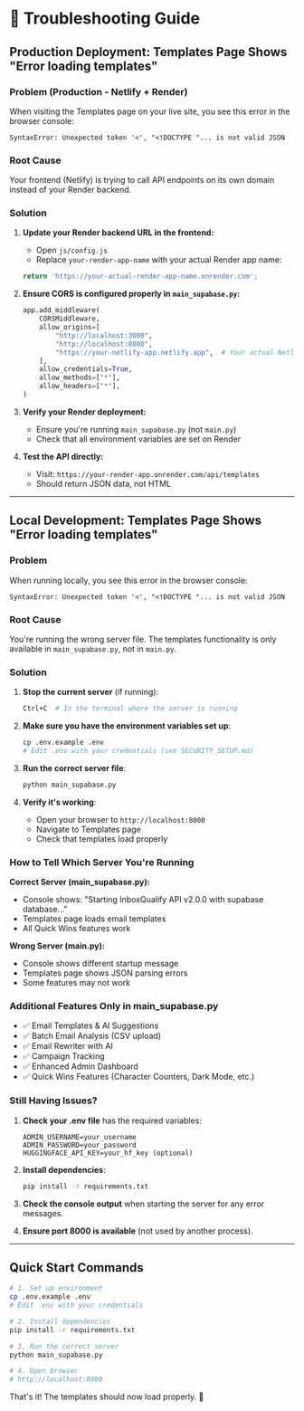 # 🔧 Troubleshooting Guide

## Production Deployment: Templates Page Shows "Error loading templates" 

### Problem (Production - Netlify + Render)
When visiting the Templates page on your live site, you see this error in the browser console:
```
SyntaxError: Unexpected token '<', "<!DOCTYPE "... is not valid JSON
```

### Root Cause
Your frontend (Netlify) is trying to call API endpoints on its own domain instead of your Render backend.

### Solution

1. **Update your Render backend URL in the frontend:**
   - Open `js/config.js`
   - Replace `your-render-app-name` with your actual Render app name:
   ```javascript
   return 'https://your-actual-render-app-name.onrender.com';
   ```

2. **Ensure CORS is configured properly in `main_supabase.py`:**
   ```python
   app.add_middleware(
       CORSMiddleware,
       allow_origins=[
           "http://localhost:3000",
           "http://localhost:8000", 
           "https://your-netlify-app.netlify.app",  # Your actual Netlify URL
       ],
       allow_credentials=True,
       allow_methods=["*"],
       allow_headers=["*"],
   )
   ```

3. **Verify your Render deployment:**
   - Ensure you're running `main_supabase.py` (not `main.py`)
   - Check that all environment variables are set on Render

4. **Test the API directly:**
   - Visit: `https://your-render-app.onrender.com/api/templates`
   - Should return JSON data, not HTML

---

## Local Development: Templates Page Shows "Error loading templates"

### Problem
When running locally, you see this error in the browser console:
```
SyntaxError: Unexpected token '<', "<!DOCTYPE "... is not valid JSON
```

### Root Cause
You're running the wrong server file. The templates functionality is only available in `main_supabase.py`, not in `main.py`.

### Solution

1. **Stop the current server** (if running):
   ```bash
   Ctrl+C  # In the terminal where the server is running
   ```

2. **Make sure you have the environment variables set up**:
   ```bash
   cp .env.example .env
   # Edit .env with your credentials (see SECURITY_SETUP.md)
   ```

3. **Run the correct server file**:
   ```bash
   python main_supabase.py
   ```

4. **Verify it's working**:
   - Open your browser to `http://localhost:8000`
   - Navigate to Templates page
   - Check that templates load properly

### How to Tell Which Server You're Running

**Correct Server (main_supabase.py):**
- Console shows: "Starting InboxQualify API v2.0.0 with supabase database..."
- Templates page loads email templates
- All Quick Wins features work

**Wrong Server (main.py):**
- Console shows different startup message
- Templates page shows JSON parsing errors
- Some features may not work

### Additional Features Only in main_supabase.py

- ✅ Email Templates & AI Suggestions
- ✅ Batch Email Analysis (CSV upload)
- ✅ Email Rewriter with AI
- ✅ Campaign Tracking
- ✅ Enhanced Admin Dashboard
- ✅ Quick Wins Features (Character Counters, Dark Mode, etc.)

### Still Having Issues?

1. **Check your .env file** has the required variables:
   ```
   ADMIN_USERNAME=your_username
   ADMIN_PASSWORD=your_password
   HUGGINGFACE_API_KEY=your_hf_key (optional)
   ```

2. **Install dependencies**:
   ```bash
   pip install -r requirements.txt
   ```

3. **Check the console output** when starting the server for any error messages.

4. **Ensure port 8000 is available** (not used by another process).

---

## Quick Start Commands

```bash
# 1. Set up environment
cp .env.example .env
# Edit .env with your credentials

# 2. Install dependencies  
pip install -r requirements.txt

# 3. Run the correct server
python main_supabase.py

# 4. Open browser
# http://localhost:8000
```

That's it! The templates should now load properly. 🎉
